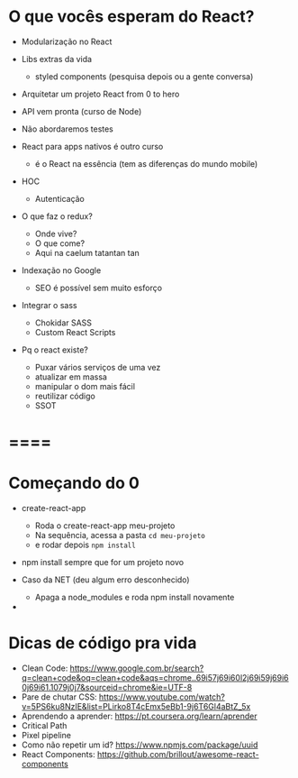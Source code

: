 # O que vocês esperam do React?
- Modularização no React
- Libs extras da vida
    - styled components (pesquisa depois ou a gente conversa)
- Arquitetar um projeto React from 0 to hero
- API vem pronta (curso de Node)
- Não abordaremos testes 
- React para apps nativos é outro curso
    - é o React na essência (tem as diferenças do mundo mobile)
- HOC
    - Autenticação
- O que faz o redux?
    - Onde vive?
    - O que come?
    - Aqui na caelum tatantan tan
- Indexação no Google
    - SEO é possível sem muito esforço
- Integrar o sass 
    - Chokidar SASS
    - Custom React Scripts

- Pq o react existe?
    - Puxar vários serviços de uma vez
    - atualizar em massa
    - manipular o dom mais fácil
    - reutilizar código
    - SSOT 

====
============================

# Começando do 0
- create-react-app
    - Roda o create-react-app meu-projeto
    - Na sequência, acessa a pasta `cd meu-projeto`
    - e rodar depois `npm install`

- npm install sempre que for um projeto novo
- Caso da NET (deu algum erro desconhecido)
    - Apaga a node_modules e roda npm install novamente
- 

# Dicas de código pra vida

- Clean Code: https://www.google.com.br/search?q=clean+code&oq=clean+code&aqs=chrome..69i57j69i60l2j69i59j69i60j69i61.1079j0j7&sourceid=chrome&ie=UTF-8
- Pare de chutar CSS: https://www.youtube.com/watch?v=5PS6ku8NzIE&list=PLirko8T4cEmx5eBb1-9j6T6Gl4aBtZ_5x
- Aprendendo a aprender: https://pt.coursera.org/learn/aprender
- Critical Path
- Pixel pipeline
- Como não repetir um id? https://www.npmjs.com/package/uuid
- React Components: https://github.com/brillout/awesome-react-components